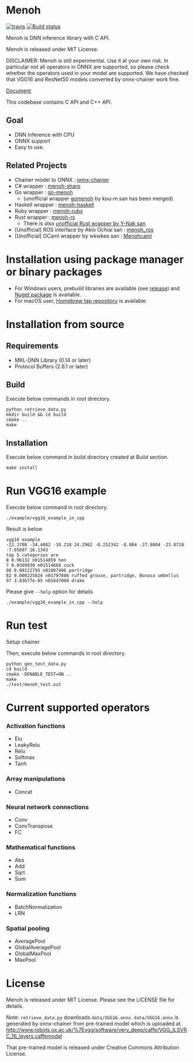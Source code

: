 # Menoh

[![travis](https://img.shields.io/travis/pfnet-research/menoh/master.svg)](https://travis-ci.org/pfnet-research/menoh) [![Build status](https://ci.appveyor.com/api/projects/status/luo2m9p5fg9jxjsh/branch/master?svg=true)](https://ci.appveyor.com/project/pfnet-research/menoh/branch/master)

Menoh is DNN inference library with C API.

Menoh is released under MIT License.

DISCLAIMER: Menoh is still experimental. Use it at your own risk.
In particular not all operators in ONNX are supported, so please check whether the operators used in your model are supported. We have checked that VGG16 and ResNet50 models converted by onnx-chainer work fine.

[Document](https://pfnet-research.github.io/menoh/)

This codebase contains C API and C++ API.

## Goal

- DNN Inference with CPU
- ONNX support
- Easy to use.

## Related Projects

- Chainer model to ONNX : [onnx-chainer](https://github.com/chainer/onnx-chainer)
- C# wrapper : [menoh-sharp](https://github.com/pfnet-research/menoh-sharp)
- Go wrapper : [go-menoh](https://github.com/pfnet-research/go-menoh)
  - (unofficial wrapper [gomenoh](https://github.com/kou-m/gomenoh) by kou-m san has been merged)
- Haskell wrapper : [menoh-haskell](https://github.com/pfnet-research/menoh-haskell)
- Ruby wrapper : [menoh-ruby](https://github.com/pfnet-research/menoh-ruby)
- Rust wrapper : [menoh-rs](https://github.com/pfnet-research/menoh-rs)
  - There is also [unofficial Rust wrapper by Y-Nak san](https://github.com/Y-Nak/menoh-rs)
- [Unofficial] ROS interface by Akio Ochiai san : [menoh_ros](https://github.com/akio/menoh_ros)
- [Unofficial] OCaml wrapper by wkwkes san : [Menohcaml](https://github.com/wkwkes/Menohcaml)

# Installation using package manager or binary packages

- For Windows users, prebuild libraries are available (see [release](https://github.com/pfnet-research/menoh/releases)) and [Nuget package](https://www.nuget.org/packages/Menoh/) is available.
- For macOS user, [Homebrew tap repository](https://github.com/pfnet-research/homebrew-menoh) is available.

# Installation from source

## Requirements

- MKL-DNN Library (0.14 or later)
- Protocol Buffers (2.6.1 or later)

## Build

Execute below commands in root directory.

```
python retrieve_data.py
mkdir build && cd build
cmake ..
make
```

## Installation

Execute below command in build directory created at Build section.

```
make install
```

# Run VGG16 example

Execute below command in root directory.

```
./example/vgg16_example_in_cpp
```

Result is below

```
vgg16 example
-22.3708 -34.4082 -10.218 24.2962 -0.252342 -8.004 -27.0804 -23.0728 -7.05607 16.1343
top 5 categories are
8 0.96132 n01514859 hen
7 0.0369939 n01514668 cock
86 0.00122795 n01807496 partridge
82 0.000225824 n01797886 ruffed grouse, partridge, Bonasa umbellus
97 3.83677e-05 n01847000 drake
```

Please give `--help` option for details

```
./example/vgg16_example_in_cpp --help
```


# Run test

Setup chainer

Then, execute below commands in root directory.

```
python gen_test_data.py
cd build
cmake -DENABLE_TEST=ON ..
make
./test/menoh_test.out
```

# Current supported operators

### Activation functions
- Elu
- LeakyRelu
- Relu
- Softmax
- Tanh

### Array manipulations
- Concat

### Neural network connections
- Conv
- ConvTranspose
- FC

### Mathematical functions
- Abs
- Add
- Sqrt
- Sum

### Normalization functions
- BatchNormalization
- LRN

### Spatial pooling
- AveragePool
- GlobalAveragePool
- GlobalMaxPool
- MaxPool

# License

Menoh is released under MIT License. Please see the LICENSE file for details.

Note: `retrieve_data.py` downloads `data/VGG16.onnx`. `data/VGG16.onnx` is generated by onnx-chainer from pre-trained model which is uploaded
at http://www.robots.ox.ac.uk/%7Evgg/software/very_deep/caffe/VGG_ILSVRC_16_layers.caffemodel

That pre-trained model is released under Creative Commons Attribution License.
